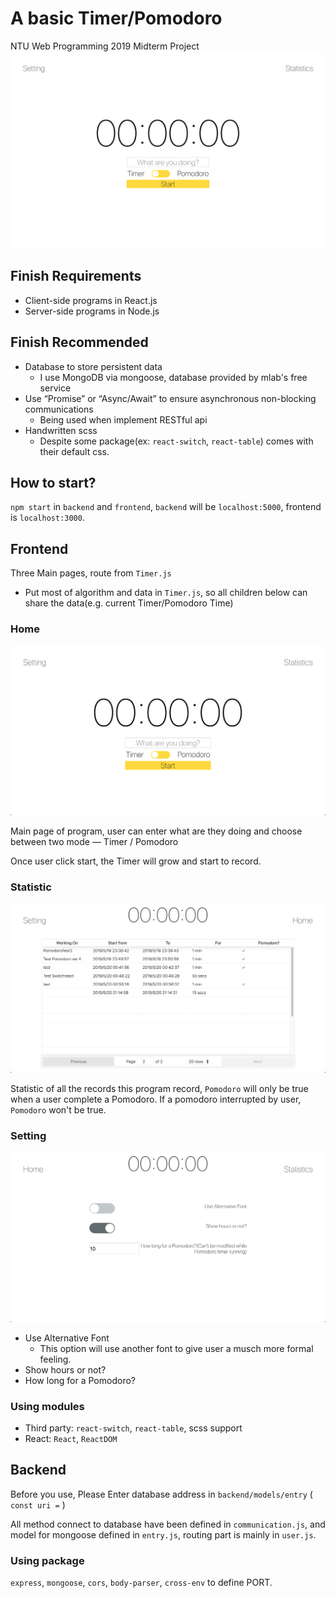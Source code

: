 # A basic Timer/Pomodoro
NTU Web Programming 2019 Midterm Project
![Title](mdimg/main.png)

## Finish Requirements

* Client-side programs in React.js
* Server-side programs in Node.js

## Finish Recommended

* Database to store persistent data
  * I use MongoDB via mongoose, database provided by mlab's free service
* Use “Promise” or “Async/Await” to ensure asynchronous non-blocking communications
  * Being used when implement RESTful api
* Handwritten scss
  * Despite some package(ex: `react-switch`, `react-table`) comes with their default css.

## How to start?

`npm start` in `backend` and `frontend`, `backend` will be `localhost:5000`, frontend is `localhost:3000`.

## Frontend

Three Main pages, route from `Timer.js`

* Put most of algorithm and data in `Timer.js`, so all children below can share the data(e.g. current Timer/Pomodoro Time)

### Home

![Home](mdimg/home.png)

Main page of program, user can enter what are they doing and choose between two mode — Timer / Pomodoro

Once user click start, the Timer will grow and start to record.

### Statistic

![Stat](mdimg/stat.png)

Statistic of all the records this program record, `Pomodoro` will only be true when a user complete a Pomodoro. If a pomodoro interrupted by user, `Pomodoro` won't be true.

### Setting

![Setting](mdimg/setting.png)

* Use Alternative Font
  * This option will use another font to give user a musch more formal feeling.
* Show hours or not?
* How long for a Pomodoro?

### Using modules

* Third party: `react-switch`, `react-table`, scss support
* React: `React`, `ReactDOM`

## Backend

Before you use, Please Enter database address in `backend/models/entry` ( `const uri =` )

All method connect to database have been defined in `communication.js`, and model for mongoose defined in `entry.js`, routing part is mainly in `user.js`.

### Using package

`express`, `mongoose`, `cors`, `body-parser`, `cross-env` to define PORT.
